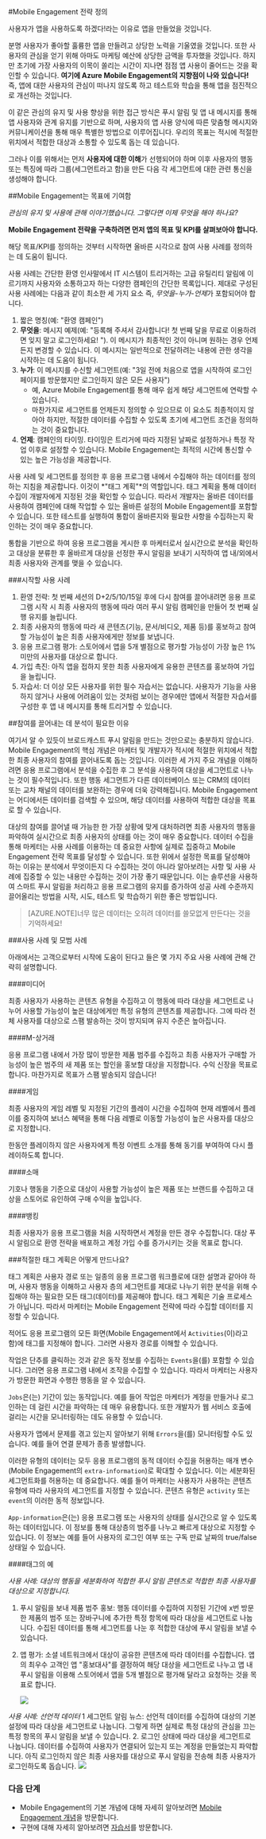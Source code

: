 <properties
	pageTitle="Mobile Engagement 전략 정의"
	description="분석 및 푸시 알림에 Mobile Engagement를 사용, 등록 및 최적화하는 방법에 관해 알아봅니다."
	services="mobile-engagement"
	documentationCenter="Mobile"
	authors="kpiteira"
	manager="dwrede"
	editor="" />

<tags
	ms.service="mobile-engagement"
	ms.workload="mobile"
	ms.tgt_pltfrm="na"
	ms.devlang="na"
	ms.topic="get-started-article"
	ms.date="02/10/2015"
	ms.author="kapiteir" />

#Mobile Engagement 전략 정의

사용자가 앱을 사용하도록 하겠다!라는 이유로 앱을 만들었을 것입니다.

분명 사용자가 좋아할 훌륭한 앱을 만들려고 상당한 노력을 기울였을 것입니다. 또한 사용자의 관심을 얻기 위해 아마도 마케팅 예산에 상당한 금액을 투자했을 것입니다. 하지만 초기에 가장 사용자의 이목이 쏠리는 시간이 지나면 점점 앱 사용이 줄어드는 것을 확인할 수 있습니다. **여기에 Azure Mobile Engagement의 지향점이 나와 있습니다!** 즉, 앱에 대한 사용자의 관심이 떠나지 않도록 하고 테스트와 학습을 통해 앱을 점진적으로 개선하는 것입니다.

이 같은 관심의 유지 및 사용 향상을 위한 접근 방식은 푸시 알림 및 앱 내 메시지를 통해 앱 사용자와 관계 유지를 기반으로 하며, 사용자의 앱 사용 양식에 따른 맞춤형 메시지와 커뮤니케이션을 통해 매우 특별한 방법으로 이루어집니다. 우리의 목표는 적시에 적절한 위치에서 적합한 대상과 소통할 수 있도록 돕는 데 있습니다.

그러나 이를 위해서는 먼저 **사용자에 대한 이해**가 선행되어야 하며 이후 사용자의 행동 또는 특징에 따라 그룹(세그먼트라고 함)을 만든 다음 각 세그먼트에 대한 관련 통신을 생성해야 합니다.

##Mobile Engagement는 목표에 기여함

*관심의 유지 및 사용에 관해 이야기했습니다. 그렇다면 이제 무엇을 해야 하나요?*

**Mobile Engagement 전략을 구축하려면 먼저 앱의 목표 및 KPI를 살펴보아야 합니다.**

해당 목표/KPI를 정의하는 것부터 시작하면 올바른 시각으로 참여 사용 사례를 정의하는 데 도움이 됩니다.

사용 사례는 간단한 환영 인사말에서 IT 시스템이 트리거하는 고급 유틸리티 알림에 이르기까지 사용자와 소통하고자 하는 다양한 캠페인의 간단한 목록입니다. 제대로 구성된 사용 사례에는 다음과 같이 최소한 세 가지 요소 즉, *무엇을-누가-언제*가 포함되어야 합니다.

1. 짧은 명칭(예: "환영 캠페인")
2. **무엇을**: 메시지 예제(예: "등록해 주셔서 감사합니다! 첫 번째 달을 무료로 이용하려면 잊지 말고 로그인하세요! "). 이 메시지가 최종적인 것이 아니며 원하는 경우 언제든지 변경할 수 있습니다. 이 메시지는 일반적으로 전달하려는 내용에 관한 생각을 시작하는 데 도움이 됩니다.
3. **누가**: 이 메시지를 수신할 세그먼트(예: "3일 전에 처음으로 앱을 시작하여 로그인 페이지를 방문했지만 로그인하지 않은 모든 사용자")
	- 예, Azure Mobile Engagement를 통해 매우 쉽게 해당 세그먼트에 연락할 수 있습니다.
	- 마찬가지로 세그먼트를 언제든지 정의할 수 있으므로 이 요소도 최종적이지 않아야 하지만, 적절한 데이터를 수집할 수 있도록 초기에 세그먼트 조건을 정의하는 것이 중요합니다.
4. **언제**: 캠페인의 타이밍. 타이밍은 트리거에 따라 지정된 날짜로 설정하거나 특정 작업 이후로 설정할 수 있습니다. Mobile Engagement는 최적의 시간에 통신할 수 있는 높은 가능성을 제공합니다.

사용 사례 및 세그먼트를 정의한 후 응용 프로그램 내에서 수집해야 하는 데이터를 정의하는 지침을 제공합니다. 이것이 *"태그 계획"*의 역할입니다. 태그 계획을 통해 데이터 수집이 개발자에게 지정된 것을 확인할 수 있습니다. 따라서 개발자는 올바른 데이터를 사용하여 캠페인에 대해 작업할 수 있는 올바른 설정의 Mobile Engagement를 포함할 수 있습니다. 또한 테스트를 실행하여 통합이 올바른지와 필요한 사항을 수집하는지 확인하는 것이 매우 중요합니다.

통합을 기반으로 하여 응용 프로그램을 게시한 후 마케터로서 실시간으로 분석을 확인하고 대상을 분류한 후 올바르게 대상을 선정한 푸시 알림을 보내기 시작하여 앱 내/외에서 최종 사용자와 관계를 맺을 수 있습니다.

###시작할 사용 사례
1. 환영 전략: 첫 번째 세션의 D+2/5/10/15일 후에 다시 참여를 끌어내려면 응용 프로그램 시작 시 최종 사용자의 행동에 따라 여러 푸시 알림 캠페인을 만들어 첫 번째 실행 유지를 늘립니다.
2. 최종 사용자의 행동에 따라 새 콘텐츠(기능, 문서/비디오, 제품 등)를 홍보하고 참여할 가능성이 높은 최종 사용자에게만 정보를 보냅니다.
3. 응용 프로그램 평가: 스토어에서 앱을 5개 별점으로 평가할 가능성이 가장 높은 1% 미만의 사용자를 대상으로 합니다.
4. 가입 촉진: 아직 앱을 접하지 못한 최종 사용자에게 유용한 콘텐츠를 홍보하여 가입을 늘립니다.
5. 자습서: 더 이상 모든 사용자를 위한 필수 자습서는 없습니다. 사용자가 기능을 사용하지 않거나 사용에 어려움이 있는 것처럼 보이는 경우에만 앱에서 적절한 자습서를 구성한 후 앱 내 메시지를 통해 트리거할 수 있습니다.

##참여를 끌어내는 데 분석이 필요한 이유

여기서 알 수 있듯이 브로드캐스트 푸시 알림을 만드는 것만으로는 충분하지 않습니다. Mobile Engagement의 핵심 개념은 마케터 및 개발자가 적시에 적절한 위치에서 적합한 최종 사용자의 참여를 끌어내도록 돕는 것입니다. 이러한 세 가지 주요 개념을 이해하려면 응용 프로그램에서 분석을 수집한 후 그 분석을 사용하여 대상을 세그먼트로 나누는 것이 필수적입니다. 또한 행동 세그먼트가 다른 데이터베이스 또는 CRM의 데이터 또는 교차 채널의 데이터를 보완하는 경우에 더욱 강력해집니다. Mobile Engagement는 어디에서든 데이터를 검색할 수 있으며, 해당 데이터를 사용하여 적합한 대상을 목표로 할 수 있습니다.

대상의 참여를 끌어낼 때 가능한 한 가장 상황에 맞게 대처하려면 최종 사용자의 행동을 파악하여 실시간으로 최종 사용자의 상태를 아는 것이 매우 중요합니다. 데이터 수집을 통해 마케터는 사용 사례를 이용하는 데 중요한 사항에 실제로 집중하고 Mobile Engagement 전략 목표를 달성할 수 있습니다. 또한 위에서 설정한 목표를 달성해야 하는 이유는 분석에서 무엇이든지 다 수집하는 것이 아니라 알아보려는 사항 및 사용 사례에 집중할 수 있는 내용만 수집하는 것이 가장 좋기 때문입니다. 이는 솔루션을 사용하여 스마트 푸시 알림을 처리하고 응용 프로그램의 유지를 증가하여 성공 사례 수준까지 끌어올리는 방법을 시작, 시도, 테스트 및 학습하기 위한 좋은 방법입니다.

>[AZURE.NOTE]너무 많은 데이터는 오히려 데이터를 쓸모없게 만든다는 것을 기억하세요!

###사용 사례 및 모범 사례

아래에서는 고객으로부터 시작에 도움이 된다고 들은 몇 가지 주요 사용 사례에 관해 간략히 설명합니다.

####미디어

최종 사용자가 사용하는 콘텐츠 유형을 수집하고 이 행동에 따라 대상을 세그먼트로 나누어 사용할 가능성이 높은 대상에게만 특정 유형의 콘텐츠를 제공합니다. 그에 따라 전체 사용자를 대상으로 스팸 발송하는 것이 방지되며 유지 수준은 높아집니다.

####M-상거래

응용 프로그램 내에서 가장 많이 방문한 제품 범주를 수집하고 최종 사용자가 구매할 가능성이 높은 범주의 새 제품 또는 할인을 홍보할 대상을 지정합니다. 수익 신장을 목표로 합니다. 마찬가지로 목표가 스팸 발송되지 않습니다!

####게임

최종 사용자의 게임 레벨 및 지정된 기간의 플레이 시간을 수집하여 현재 레벨에서 플레이를 중지하여 보너스 혜택을 통해 다음 레벨로 이동할 가능성이 높은 사용자를 대상으로 지정합니다.

한동안 플레이하지 않은 사용자에게 특정 이벤트 소개를 통해 동기를 부여하여 다시 플레이하도록 합니다.

####소매

기호나 행동을 기준으로 대상이 사용할 가능성이 높은 제품 또는 브랜드를 수집하고 대상을 스토어로 유인하여 구매 수익을 높입니다.

####뱅킹

최종 사용자가 응용 프로그램을 처음 시작하면서 계정을 만든 경우 수집합니다. 대상 푸시 알림으로 환영 전략을 배포하고 계정 가입 수를 증가시키는 것을 목표로 합니다.

###적절한 태그 계획은 어떻게 만드나요?

태그 계획은 사용자 경로 또는 일종의 응용 프로그램 워크플로에 대한 설명과 같아야 하며, 사용자 행동을 이해하고 사용자 층의 세그먼트를 제대로 나누기 위한 분석을 위해 수집해야 하는 필요한 모든 태그(데이터)를 제공해야 합니다. 태그 계획은 기술 프로세스가 아닙니다. 따라서 마케터는 Mobile Engagement 전략에 따라 수집할 데이터를 지정할 수 있습니다.

적어도 응용 프로그램의 모든 화면(Mobile Engagement에서 `Activities`(이)라고 함)에 태그를 지정해야 합니다. 그러면 사용자 경로를 이해할 수 있습니다.

작업은 단추를 클릭하는 것과 같은 동작 정보를 수집하는 `Events`을(를) 포함할 수 있습니다. 그러면 응용 프로그램 내에서 조작을 수집할 수 있습니다. 따라서 마케터는 사용자가 방문한 화면과 수행한 행동을 알 수 있습니다.

`Jobs`은(는) 기간이 있는 동작입니다. 예를 들어 작업은 마케터가 계정을 만들거나 로그인하는 데 걸린 시간을 파악하는 데 매우 유용합니다. 또한 개발자가 웹 서비스 호출에 걸리는 시간을 모니터링하는 데도 유용할 수 있습니다.

사용자가 앱에서 문제를 겪고 있는지 알아보기 위해 `Errors`을(를) 모니터링할 수도 있습니다. 예를 들어 연결 문제가 종종 발생합니다.

이러한 유형의 데이터는 모두 응용 프로그램의 동적 데이터 수집을 허용하는 매개 변수(Mobile Engagement의 `extra-information`)로 확대할 수 있습니다. 이는 세분화된 세그먼트화를 허용하는 데 중요합니다. 예를 들어 마케터는 사용자가 사용하는 콘텐츠 유형에 따라 사용자의 세그먼트를 지정할 수 있습니다. 콘텐츠 유형은 `activity` 또는 `event`의 이러한 동적 정보입니다.

`App-information`은(는) 응용 프로그램 또는 사용자의 상태를 실시간으로 알 수 있도록 하는 데이터입니다. 이 정보를 통해 대상층의 범주를 나누고 빠르게 대상으로 지정할 수 있습니다. 이 정보는 예를 들어 사용자의 로그인 여부 또는 구독 만료 날짜의 true/false 상태일 수 있습니다.

####태그의 예

*사용 사례: 대상의 행동을 세분화하여 적합한 푸시 알림 콘텐츠로 적합한 최종 사용자를 대상으로 지정합니다.*

1.	푸시 알림을 보내 제품 범주 홍보: 행동 데이터를 수집하여 지정된 기간에 x번 방문한 제품의 범주 또는 장바구니에 추가한 특정 항목에 따라 대상을 세그먼트로 나눕니다. 수집된 데이터를 통해 세그먼트를 나눈 후 적합한 대상에 푸시 알림을 보낼 수 있습니다.
2.	앱 평가: 소셜 네트워크에서 대상이 공유한 콘텐츠에 따라 데이터를 수집합니다. 앱의 최우수 고객인 앱 "홍보대사"를 결정하여 해당 대상을 세그먼트로 나누고 앱 내 푸시 알림을 이용해 스토어에서 앱을 5개 별점으로 평가해 달라고 요청하는 것을 목표로 합니다.

	![][1]

*사용 사례: 선언적 데이터* 1 세그먼트 알림 뉴스: 선언적 데이터를 수집하여 대상의 기본 설정에 따라 대상을 세그먼트로 나눕니다. 그렇게 하면 실제로 특정 대상의 관심을 끄는 특정 항목의 푸시 알림을 보낼 수 있습니다. 2. 로그인 상태에 따라 대상을 세그먼트로 나눕니다. 데이터를 수집하여 사용자가 연결되어 있는지 또는 계정을 만들었는지 파악합니다. 아직 로그인하지 않은 최종 사용자를 대상으로 푸시 알림을 전송해 최종 사용자가 로그인하도록 돕습니다. ![][2]

### 다음 단계
- Mobile Engagement의 기본 개념에 대해 자세히 알아보려면 [Mobile Engagement 개념]을 방문합니다.
- 구현에 대해 자세히 알아보려면 [자습서]를 방문합니다.

<!-- Images. -->
[1]: ./media/mobile-engagement-define-your-mobile-engagement-strategy/use-case1.png
[2]: ./media/mobile-engagement-define-your-mobile-engagement-strategy/use-case2.png

<!-- URLs. -->
[Mobile Engagement 개념]: http://azure.microsoft.com/documentation/articles/mobile-engagement-concepts/
[자습서]: http://azure.microsoft.com/documentation/articles/mobile-engagement-ios-get-started/
 

<!---HONumber=July15_HO4-->